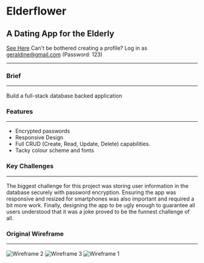 # Elderflower
## A Dating App for the Elderly 
[See Here](https://celebrelation.herokuapp.com/)
Can't be bothered creating a profile? Log in as geraldine@gmail.com (Password: 123)
 <hr /> 

### Brief  <hr /> 
Build a full-stack database backed application

### Features  <hr /> 
* Encrypted passwords
* Responsive Design
* Full CRUD (Create, Read, Update, Delete) capabilities.
* Tacky colour scheme and fonts 

### Key Challenges  <hr /> 
The biggest challenge for this project was storing user information in the database securely with password encryption. Ensuring the app was responsive and resized for smartphones was also important and required a bit more work. Finally, designing the app to be ugly enough to guarantee all users understood that it was a joke proved to be the funnest challenge of all.       

### Original Wireframe  <hr /> 

![Wireframe 2](https://imgur.com/7eWTE5P.png)
![Wireframe 3](https://imgur.com/nDKhF0H.png)
![Wireframe 1](https://imgur.com/CF5A2QD.png)


